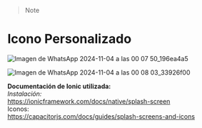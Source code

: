 >Note
# **Icono Personalizado** <br>
![Imagen de WhatsApp 2024-11-04 a las 00 07 50_196ea4a5](https://github.com/user-attachments/assets/f2a4c0d5-7a28-4147-b018-c45643726e26) <br>

![Imagen de WhatsApp 2024-11-04 a las 00 08 03_33926f00](https://github.com/user-attachments/assets/6464031b-e6de-4690-abda-872010dc572b) <br>

**Documentación de Ionic utilizada:**  <br>
*Instalación:* <br>
https://ionicframework.com/docs/native/splash-screen<br>
Iconos: <br>
https://capacitorjs.com/docs/guides/splash-screens-and-icons <br>
